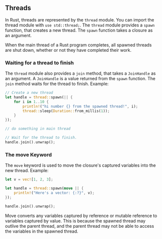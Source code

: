 ## Threads
In Rust, threads are represented by the `thread` module.
You can import the thread module with `use std::thread;`.
The `thread` module provides a `spawn` function, that creates a new thread.
The `spawn` function takes a closure as an argument.

When the main thread of a Rust program completes, all spawned threads are shut down, whether or not they have completed their work.

### Waiting for a thread to finish
The `thread` module also provides a `join` method, that takes a `JoinHandle` as an argument.
A `JoinHandle` is a value returned from the `spawn` function.
The `join` method waits for the thread to finish.
Example:
```Rust
// Create a new thread
let handle = thread::spawn(|| {
    for i in 1..10 {
        println!("hi number {} from the spawned thread!", i);
        thread::sleep(Duration::from_millis(1));
    }
});

// do something in main thread

// Wait for the thread to finish.
handle.join().unwrap();
```

### The move Keyword
The `move` keyword is used to move the closure's captured variables into the new thread.
Example:
```Rust
let v = vec![1, 2, 3];

let handle = thread::spawn(move || {
    println!("Here's a vector: {:?}", v);
});

handle.join().unwrap();
```

Move converts any variables captured by reference or mutable reference to variables captured by value.
This is because the spawned thread may outlive the parent thread, and the parent thread may not be able to access the variables in the spawned thread.
